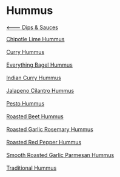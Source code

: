 # Hummus

[<--- Dips & Sauces](../dips-&-sauces.md)

[Chipotle Lime Hummus](./chipotle-lime-hummus.md)<br><br>
[Curry Hummus](./curry-hummus.md)<br><br>
[Everything Bagel Hummus](./everything-bagel-hummus.md)<br><br>
[Indian Curry Hummus](./indian-curry-hummus.md)<br><br>
[Jalapeno Cilantro Hummus](./jalapeno-cilantro-hummus.md)<br><br>
[Pesto Hummus](./pesto-hummus.md)<br><br>
[Roasted Beet Hummus](./roasted-beet-hummus.md)<br><br>
[Roasted Garlic Rosemary Hummus](./roasted-garlic-rosemary-hummus.md)<br><br>
[Roasted Red Pepper Hummus](./roasted-red-pepper-hummus.md)<br><br>
[Smooth Roasted Garlic Parmesan Hummus](./smooth-roasted-garlic-parmesan-hummus.md)<br><br>
[Traditional Hummus](./traditional-hummus.md)<br><br>
